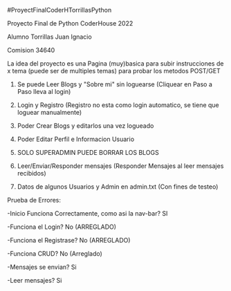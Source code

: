#ProyectFinalCoderHTorrillasPython

Proyecto Final de Python CoderHouse 2022

Alumno Torrillas Juan Ignacio

Comision 34640

La idea del proyecto es una Pagina (muy)basica para subir instrucciones de x tema (puede ser de multiples temas) para probar los metodos POST/GET

1) Se puede Leer Blogs y "Sobre mi" sin loguearse (Cliquear en Paso a Paso lleva al login)

2) Login y Registro (Registro no esta como login automatico, se tiene que loguear manualmente)

3) Poder Crear Blogs y editarlos una vez logueado

4) Poder Editar Perfil e Informacion Usuario

5) SOLO SUPERADMIN PUEDE BORRAR LOS BLOGS

6) Leer/Enviar/Responder mensajes (Responder Mensajes al leer mensajes recibidos)

7) Datos de algunos Usuarios y Admin en admin.txt (Con fines de testeo)

Prueba de Errores:

-Inicio Funciona Correctamente, como asi la nav-bar? SI

-Funciona el Login? No (ARREGLADO)

-Funciona el Registrase? No (ARREGLADO)

-Funciona CRUD? No (Arreglado)

-Mensajes se envian? Si

-Leer mensajes? Si
